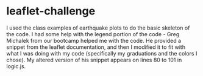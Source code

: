 # leaflet-challenge

I used the class examples of earthquake plots to do the basic skeleton of the code. I had some help with the legend portion of the code - Greg Michalek from our bootcamp helped me with the code. He provided a snippet from the leaflet documentation, and then I modified it to fit with what I was doing with my code (specifically my graduations and the colors I chose). My altered version of his snippet appears on lines 80 to 101 in logic.js.

